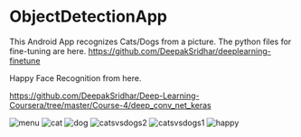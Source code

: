 # ObjectDetectionApp
This Android App recognizes Cats/Dogs from a picture. The python files for fine-tuning are here. https://github.com/DeepakSridhar/deeplearning-finetune  

Happy Face Recognition from here.

https://github.com/DeepakSridhar/Deep-Learning-Coursera/tree/master/Course-4/deep_conv_net_keras

![menu](https://user-images.githubusercontent.com/22285492/36654565-91ad7e62-1a8b-11e8-9f1b-856c060d76df.png)
![cat](https://user-images.githubusercontent.com/22285492/36654118-4aa838c0-1a88-11e8-8084-76b2895128f6.png)
![dog](https://user-images.githubusercontent.com/22285492/36654120-4d405c02-1a88-11e8-9d5b-7cb284fd93d1.png)
![catsvsdogs2](https://user-images.githubusercontent.com/22285492/34963696-e28c33bc-fa17-11e7-80ac-4e5d714f0015.png)
![catsvsdogs1](https://user-images.githubusercontent.com/22285492/34963699-e82e2dc0-fa17-11e7-9a1b-b56a4112e217.png)
![happy](https://user-images.githubusercontent.com/22285492/36654576-a85a8786-1a8b-11e8-96b7-67a2731af289.png)



